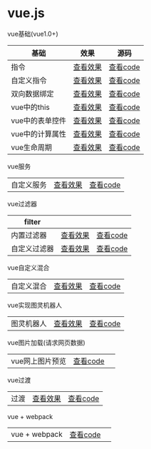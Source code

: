 # vue.js

vue基础(vue1.0+)

| 基础 | 效果 | 源码 |
| --------- | --------- | --------- |
| 指令 |[查看效果](https://e-greehe.github.io/vue.js/基础/指令.html)|[查看code](https://github.com/E-GreeHe/vue.js/blob/gh-pages/基础/指令.html)|
| 自定义指令 |[查看效果](https://e-greehe.github.io/vue.js/指令服务过滤器/自定义指令.html)|[查看code](https://github.com/E-GreeHe/vue.js/blob/gh-pages/指令服务过滤器/自定义指令.html)|
|双向数据绑定|[查看效果](https://e-greehe.github.io/vue.js/基础/双向数据绑定.html)|[查看code](https://github.com/E-GreeHe/vue.js/blob/gh-pages/基础/双向数据绑定.html)|
|vue中的this|[查看效果](https://e-greehe.github.io/vue.js/基础/vue中的this.html)|[查看code](https://github.com/E-GreeHe/vue.js/blob/gh-pages/基础/vue中的this.html)|
|vue中的表单控件|[查看效果](https://e-greehe.github.io/vue.js/基础/表单控件.html)|[查看code](https://github.com/E-GreeHe/vue.js/blob/gh-pages/基础/表单控件.html)|
|vue中的计算属性|[查看效果](https://e-greehe.github.io/vue.js/基础/计算属性.html)|[查看code](https://github.com/E-GreeHe/vue.js/blob/gh-pages/基础/计算属性.html)|
|vue生命周期|[查看效果](https://e-greehe.github.io/vue.js/基础/vue生命周期.html)|[查看code](https://github.com/E-GreeHe/vue.js/blob/gh-pages/基础/vue生命周期.html)|


vue服务

|  |  |  |
| --------- | --------- | --------- |
| 自定义服务 |[查看效果](https://e-greehe.github.io/vue.js/指令服务过滤器/自定义服务.html)|[查看code](https://github.com/E-GreeHe/vue.js/blob/gh-pages/指令服务过滤器/自定义服务.html)|

vue过滤器

| filter |  |  |
| --------- | --------- | --------- |
| 内置过滤器 |[查看效果](https://e-greehe.github.io/vue.js/指令服务过滤器/过滤器.html)|[查看code](https://github.com/E-GreeHe/vue.js/blob/gh-pages/指令服务过滤器/过滤器.html)|
| 自定义过滤器 |[查看效果](https://e-greehe.github.io/vue.js/指令服务过滤器/自定义过滤器.html)|[查看code](https://github.com/E-GreeHe/vue.js/blob/gh-pages/指令服务过滤器/自定义过滤器.html)|

vue自定义混合

|  |  |  |
| --------- | --------- | --------- |
| 自定义混合 |[查看效果](https://e-greehe.github.io/vue.js/指令服务过滤器/自定义混合.html)|[查看code](https://github.com/E-GreeHe/vue.js/blob/gh-pages/指令服务过滤器/自定义混合.html)|

vue实现图灵机器人

|  |  |  |
| --------- | --------- | --------- |
| 图灵机器人 |[查看效果](https://e-greehe.github.io/vue.js/指令服务过滤器/图灵机器人.html)|[查看code](https://github.com/E-GreeHe/vue.js/blob/gh-pages/指令服务过滤器/图灵机器人.html)|

vue图片加载(请求网页数据)

|  |  |  |
| --------- | --------- | --------- |
| vue网上图片预览 |[查看code](https://github.com/E-GreeHe/vue.js/blob/gh-pages/template/预览图片.html)|

vue过渡

|  |  |  |
| --------- | --------- | --------- |
| 过渡 |[查看效果](https://e-greehe.github.io/vue.js/template/过度.html)|[查看code](https://github.com/E-GreeHe/vue.js/blob/gh-pages/template/过度.html)|

vue + webpack

|  |  |  |
| --------- | --------- | --------- |
| vue + webpack |[查看code](https://github.com/E-GreeHe/vue.js/blob/gh-pages/webpack/public/index.html)|

